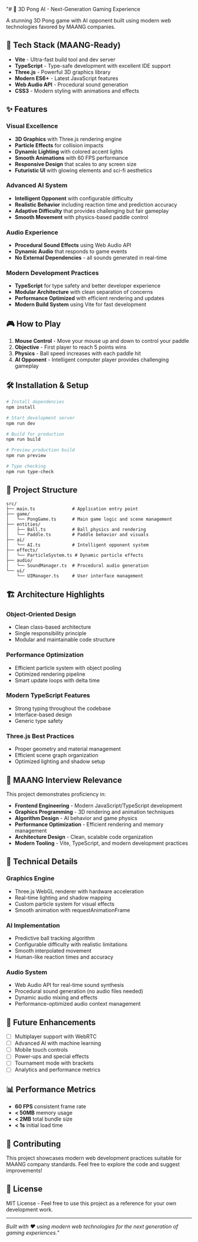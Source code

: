"# 🏓 3D Pong AI - Next-Generation Gaming Experience

A stunning 3D Pong game with AI opponent built using modern web technologies favored by MAANG companies.

## 🚀 Tech Stack (MAANG-Ready)

- **Vite** - Ultra-fast build tool and dev server
- **TypeScript** - Type-safe development with excellent IDE support
- **Three.js** - Powerful 3D graphics library
- **Modern ES6+** - Latest JavaScript features
- **Web Audio API** - Procedural sound generation
- **CSS3** - Modern styling with animations and effects

## ✨ Features

### Visual Excellence

- **3D Graphics** with Three.js rendering engine
- **Particle Effects** for collision impacts
- **Dynamic Lighting** with colored accent lights
- **Smooth Animations** with 60 FPS performance
- **Responsive Design** that scales to any screen size
- **Futuristic UI** with glowing elements and sci-fi aesthetics

### Advanced AI System

- **Intelligent Opponent** with configurable difficulty
- **Realistic Behavior** including reaction time and prediction accuracy
- **Adaptive Difficulty** that provides challenging but fair gameplay
- **Smooth Movement** with physics-based paddle control

### Audio Experience

- **Procedural Sound Effects** using Web Audio API
- **Dynamic Audio** that responds to game events
- **No External Dependencies** - all sounds generated in real-time

### Modern Development Practices

- **TypeScript** for type safety and better developer experience
- **Modular Architecture** with clean separation of concerns
- **Performance Optimized** with efficient rendering and updates
- **Modern Build System** using Vite for fast development

## 🎮 How to Play

1. **Mouse Control** - Move your mouse up and down to control your paddle
2. **Objective** - First player to reach 5 points wins
3. **Physics** - Ball speed increases with each paddle hit
4. **AI Opponent** - Intelligent computer player provides challenging gameplay

## 🛠️ Installation & Setup

```bash
# Install dependencies
npm install

# Start development server
npm run dev

# Build for production
npm run build

# Preview production build
npm run preview

# Type checking
npm run type-check
```

## 📁 Project Structure

```
src/
├── main.ts              # Application entry point
├── game/
│   └── PongGame.ts      # Main game logic and scene management
├── entities/
│   ├── Ball.ts          # Ball physics and rendering
│   └── Paddle.ts        # Paddle behavior and visuals
├── ai/
│   └── AI.ts            # Intelligent opponent system
├── effects/
│   └── ParticleSystem.ts # Dynamic particle effects
├── audio/
│   └── SoundManager.ts  # Procedural audio generation
└── ui/
    └── UIManager.ts     # User interface management
```

## 🏗️ Architecture Highlights

### Object-Oriented Design

- Clean class-based architecture
- Single responsibility principle
- Modular and maintainable code structure

### Performance Optimization

- Efficient particle system with object pooling
- Optimized rendering pipeline
- Smart update loops with delta time

### Modern TypeScript Features

- Strong typing throughout the codebase
- Interface-based design
- Generic type safety

### Three.js Best Practices

- Proper geometry and material management
- Efficient scene graph organization
- Optimized lighting and shadow setup

## 🎯 MAANG Interview Relevance

This project demonstrates proficiency in:

- **Frontend Engineering** - Modern JavaScript/TypeScript development
- **Graphics Programming** - 3D rendering and animation techniques
- **Algorithm Design** - AI behavior and game physics
- **Performance Optimization** - Efficient rendering and memory management
- **Architecture Design** - Clean, scalable code organization
- **Modern Tooling** - Vite, TypeScript, and modern development practices

## 🔧 Technical Details

### Graphics Engine

- Three.js WebGL renderer with hardware acceleration
- Real-time lighting and shadow mapping
- Custom particle system for visual effects
- Smooth animation with requestAnimationFrame

### AI Implementation

- Predictive ball tracking algorithm
- Configurable difficulty with realistic limitations
- Smooth interpolated movement
- Human-like reaction times and accuracy

### Audio System

- Web Audio API for real-time sound synthesis
- Procedural sound generation (no audio files needed)
- Dynamic audio mixing and effects
- Performance-optimized audio context management

## 🚀 Future Enhancements

- [ ] Multiplayer support with WebRTC
- [ ] Advanced AI with machine learning
- [ ] Mobile touch controls
- [ ] Power-ups and special effects
- [ ] Tournament mode with brackets
- [ ] Analytics and performance metrics

## 📊 Performance Metrics

- **60 FPS** consistent frame rate
- **< 50MB** memory usage
- **< 2MB** total bundle size
- **< 1s** initial load time

## 🤝 Contributing

This project showcases modern web development practices suitable for MAANG company standards. Feel free to explore the code and suggest improvements!

## 📄 License

MIT License - Feel free to use this project as a reference for your own development work.

---

_Built with ❤️ using modern web technologies for the next generation of gaming experiences._"
